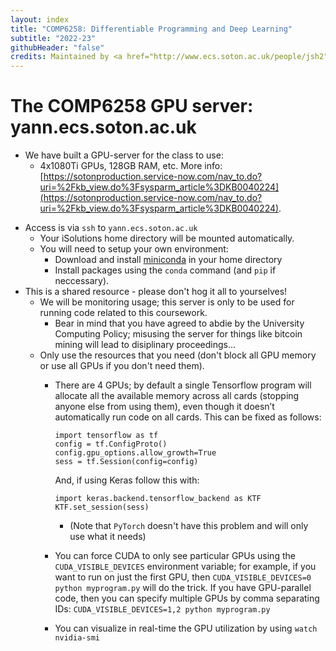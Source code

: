 ```yaml
---
layout: index
title: "COMP6258: Differentiable Programming and Deep Learning"
subtitle: "2022-23"
githubHeader: "false"
credits: Maintained by <a href="http://www.ecs.soton.ac.uk/people/jsh2">Professor Jonathon Hare</a>.
---
```


# The COMP6258 GPU server: yann.ecs.soton.ac.uk

* We have built a GPU-server for the class to use:
	- 4x1080Ti GPUs, 128GB RAM, etc. More info: [https://sotonproduction.service-now.com/nav_to.do?uri=%2Fkb_view.do%3Fsysparm_article%3DKB0040224](https://sotonproduction.service-now.com/nav_to.do?uri=%2Fkb_view.do%3Fsysparm_article%3DKB0040224).
- Access is via `ssh` to `yann.ecs.soton.ac.uk`
	+ Your iSolutions home directory will be mounted automatically.
	+ You will need to setup your own environment:
		* Download and install [miniconda](https://conda.io/miniconda.html) in your home directory
		* Install packages using the `conda` command (and `pip` if neccessary).
- This is a shared resource - please don't hog it all to yourselves!
	+ We will be monitoring usage; this server is only to be used for running code related to this coursework.
		* Bear in mind that you have agreed to abdie by the University Computing Policy; misusing the server for things like bitcoin mining will lead to disiplinary proceedings... 
	+ Only use the resources that you need (don't block all GPU memory or use all GPUs if you don't need them).
		+ There are 4 GPUs; by default a single Tensorflow program will allocate all the available memory across all cards (stopping anyone else from using them), even though it doesn’t automatically run code on all cards. This can be fixed as follows:
			```
			import tensorflow as tf
			config = tf.ConfigProto() 
			config.gpu_options.allow_growth=True 
			sess = tf.Session(config=config)
			```
			
			And, if using Keras follow this with:
			
			```
			import keras.backend.tensorflow_backend as KTF
			KTF.set_session(sess)
			```
			+ (Note that `PyTorch` doesn't have this problem and will only use what it needs)
		+ You can force CUDA to only see particular GPUs using the `CUDA_VISIBLE_DEVICES` environment variable; for example, if you want to run on just the first GPU, then `CUDA_VISIBLE_DEVICES=0 python myprogram.py` will do the trick. If you have GPU-parallel code, then you can specify multiple GPUs by comma separating IDs: `CUDA_VISIBLE_DEVICES=1,2 python myprogram.py`
		+ You can visualize in real-time the GPU utilization by using `watch nvidia-smi`

